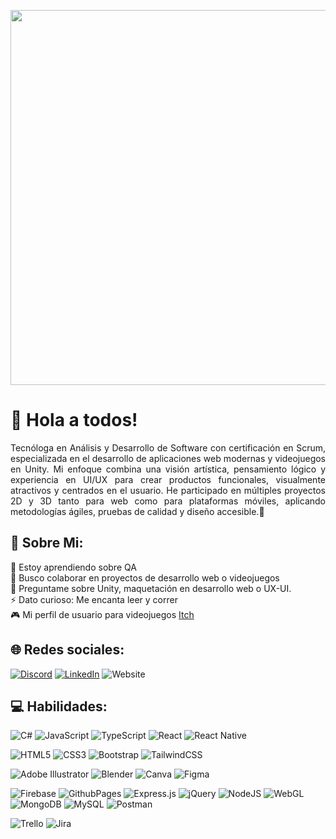 <p align="center">
  <img src="https://user-images.githubusercontent.com/104279565/210019241-ebb826a2-7377-4480-a470-dc58bc951c89.gif" width=600> 
</p>

# 👋 Hola a todos!
<p align="justify">Tecnóloga en Análisis y Desarrollo de Software con certificación en Scrum, especializada en el desarrollo de aplicaciones web modernas y videojuegos en Unity. Mi enfoque combina una visión artística, pensamiento lógico y experiencia en UI/UX para crear productos funcionales, visualmente atractivos y centrados en el usuario. He participado en múltiples proyectos 2D y 3D tanto para web como para plataformas móviles, aplicando metodologías ágiles, pruebas de calidad y diseño accesible.🥰</p>

## 💫 Sobre Mi:
🌱 Estoy aprendiendo sobre QA<br>
👯 Busco colaborar en proyectos de desarrollo web o videojuegos<br>
💬 Preguntame sobre Unity, maquetación en desarrollo web o UX-UI.<br>
⚡ Dato curioso: Me encanta leer y correr<br>
🎮 Mi perfil de usuario para videojuegos [Itch<br>](https://andreamejia.itch.io/)

## 🌐 Redes sociales:
[![Discord](https://img.shields.io/badge/Discord-%237289DA.svg?logo=discord&logoColor=white)](https://discord.gg/andrea_mejia) [![LinkedIn](https://img.shields.io/badge/LinkedIn-%230077B5.svg?logo=linkedin&logoColor=white)](https://www.linkedin.com/in/andrea-mejia95/) ![Website](https://img.shields.io/website?url=https://portafolio-andrea-mejia.vercel.app/)
<br>

## 💻 Habilidades:
![C#](https://img.shields.io/badge/c%23-%23239120.svg?style=for-the-badge&logo=csharp&logoColor=white) ![JavaScript](https://img.shields.io/badge/javascript-%23323330.svg?style=for-the-badge&logo=javascript&logoColor=%23F7DF1E) ![TypeScript](https://img.shields.io/badge/typescript-%23007ACC.svg?style=for-the-badge&logo=typescript&logoColor=white) ![React](https://img.shields.io/badge/react-%2320232a.svg?style=for-the-badge&logo=react&logoColor=%2361DAFB) ![React Native](https://img.shields.io/badge/react_native-%2320232a.svg?style=for-the-badge&logo=react&logoColor=%2361DAFB)

![HTML5](https://img.shields.io/badge/html5-%23E34F26.svg?style=for-the-badge&logo=html5&logoColor=white) ![CSS3](https://img.shields.io/badge/css3-%231572B6.svg?style=for-the-badge&logo=css3&logoColor=white) ![Bootstrap](https://img.shields.io/badge/bootstrap-%238511FA.svg?style=for-the-badge&logo=bootstrap&logoColor=white) ![TailwindCSS](https://img.shields.io/badge/tailwindcss-%2338B2AC.svg?style=for-the-badge&logo=tailwind-css&logoColor=white)

![Adobe Illustrator](https://img.shields.io/badge/adobe%20illustrator-%23FF9A00.svg?style=for-the-badge&logo=adobe%20illustrator&logoColor=white) ![Blender](https://img.shields.io/badge/blender-%23F5792A.svg?style=for-the-badge&logo=blender&logoColor=white) ![Canva](https://img.shields.io/badge/Canva-%2300C4CC.svg?style=for-the-badge&logo=Canva&logoColor=white) ![Figma](https://img.shields.io/badge/figma-%23F24E1E.svg?style=for-the-badge&logo=figma&logoColor=white)

![Firebase](https://img.shields.io/badge/firebase-%23039BE5.svg?style=for-the-badge&logo=firebase) ![GithubPages](https://img.shields.io/badge/github%20pages-121013?style=for-the-badge&logo=github&logoColor=white)  ![Express.js](https://img.shields.io/badge/express.js-%23404d59.svg?style=for-the-badge&logo=express&logoColor=%2361DAFB) ![jQuery](https://img.shields.io/badge/jquery-%230769AD.svg?style=for-the-badge&logo=jquery&logoColor=white) ![NodeJS](https://img.shields.io/badge/node.js-6DA55F?style=for-the-badge&logo=node.js&logoColor=white)   ![WebGL](https://img.shields.io/badge/WebGL-990000?logo=webgl&logoColor=white&style=for-the-badge) ![MongoDB](https://img.shields.io/badge/MongoDB-%234ea94b.svg?style=for-the-badge&logo=mongodb&logoColor=white) ![MySQL](https://img.shields.io/badge/mysql-%2300000f.svg?style=for-the-badge&logo=mysql&logoColor=white)  ![Postman](https://img.shields.io/badge/Postman-FF6C37?style=for-the-badge&logo=postman&logoColor=white) 

![Trello](https://img.shields.io/badge/Trello-%23026AA7.svg?style=for-the-badge&logo=Trello&logoColor=white) ![Jira](https://img.shields.io/badge/jira-%230A0FFF.svg?style=for-the-badge&logo=jira&logoColor=white)
<br>

<!-- Proudly created with GPRM ( https://gprm.itsvg.in ) -->
